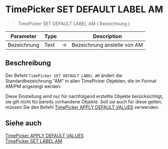 # TimePicker SET DEFAULT LABEL AM

> TimePicker SET DEFAULT LABEL AM ( Bezeichnung )

| Parameter | Type | | Description |
| --- | --- | --- | --- |
| Bezeichnung | Text | → | Bezeichnung anstelle von AM |

## Beschreibung

Der Befehl `TimePicker SET DEFAULT LABEL AM` ändert die Standardbezeichnung "AM" in allen TimePicker Objekten, die im Format AM/PM angezeigt werden. 

Diese Einstellung wird nur für nachfolgend erstellte Objekte berücksichtigt, sie gilt nicht für bereits vorhandene Objekte. Soll sie auch für diese gelten, müssen Sie den Befehl [TimePicker APPLY DEFAULT VALUES](TimePicker%20APPLY%20DEFAULT%20VALUES.de.md) verwenden.

## Siehe auch

[TimePicker APPLY DEFAULT VALUES](TimePicker%20APPLY%20DEFAULT%20VALUES.de.md)  
[TimePicker SET LABEL AM](TimePicker%20SET%20LABEL%20AM.de.md)
